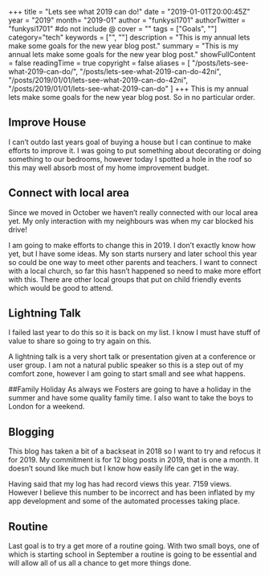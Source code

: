 +++
title = "Lets see what 2019 can do!"
date = "2019-01-01T20:00:45Z"
year = "2019"
month= "2019-01"
author = "funkysi1701"
authorTwitter = "funkysi1701" #do not include @
cover = ""
tags = ["Goals", ""]
category="tech"
keywords = ["", ""]
description = "This is my annual lets make some goals for the new year blog post."
summary = "This is my annual lets make some goals for the new year blog post."
showFullContent = false
readingTime = true
copyright = false
aliases = [
    "/posts/lets-see-what-2019-can-do/",
    "/posts/lets-see-what-2019-can-do-42ni",
    "/posts/2019/01/01/lets-see-what-2019-can-do-42ni",
    "/posts/2019/01/01/lets-see-what-2019-can-do"
]
+++
This is my annual lets make some goals for the new year blog post. So in no particular order.

## Improve House
I can’t outdo last years goal of buying a house but I can continue to make efforts to improve it. I was going to put something about decorating or doing something to our bedrooms, however today I spotted a hole in the roof so this may well absorb most of my home improvement budget.

## Connect with local area
Since we moved in October we haven’t really connected with our local area yet. My only interaction with my neighbours was when my car blocked his drive!

I am going to make efforts to change this in 2019. I don’t exactly know how yet, but I have some ideas. My son starts nursery and later school this year so could be one way to meet other parents and teachers. I want to connect with a local church, so far this hasn’t happened so need to make more effort with this. There are other local groups that put on child friendly events which would be good to attend.

## Lightning Talk
I failed last year to do this so it is back on my list. I know I must have stuff of value to share so going to try again on this.

A lightning talk is a very short talk or presentation given at a conference or user group. I am not a natural public speaker so this is a step out of my comfort zone, however I am going to start small and see what happens.

##Family Holiday
As always we Fosters are going to have a holiday in the summer and have some quality family time. I also want to take the boys to London for a weekend.

## Blogging
This blog has taken a bit of a backseat in 2018 so I want to try and refocus it for 2019. My commitment is for 12 blog posts in 2019, that is one a month. It doesn’t sound like much but I know how easily life can get in the way.

Having said that my log has had record views this year. 7159 views. However I believe this number to be incorrect and has been inflated by my app development and some of the automated processes taking place.

## Routine
Last goal is to try a get more of a routine going. With two small boys, one of which is starting school in September a routine is going to be essential and will allow all of us all a chance to get more things done.
